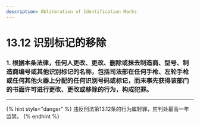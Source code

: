 ```yaml
---
description: Obliteration of Identification Marks 
---
```


# 13.12 识别标记的移除

### 1. 根据本条法律，任何人更改、更改、删除或抹去制造商、型号、制造商编号或其他识别标记的名称，包括司法部在任何手枪、左轮手枪或任何其他火器上分配的任何识别号码或标记，而未事先获得该部门的书面许可进行更改、更改或移除的行为，构成犯罪。

***

{% hint style="danger" %}
违反刑法第13.12条的行为属轻罪，应判处最高一年监禁。
{% endhint %}
